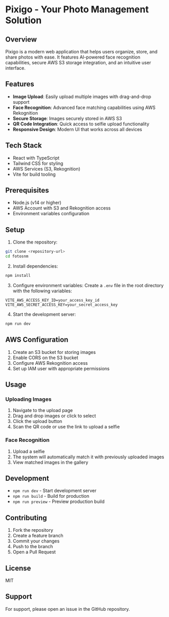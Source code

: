 # Pixigo - Your Photo Management Solution

## Overview
Pixigo is a modern web application that helps users organize, store, and share photos with ease. It features AI-powered face recognition capabilities, secure AWS S3 storage integration, and an intuitive user interface.

## Features
- **Image Upload**: Easily upload multiple images with drag-and-drop support
- **Face Recognition**: Advanced face matching capabilities using AWS Rekognition
- **Secure Storage**: Images securely stored in AWS S3
- **QR Code Integration**: Quick access to selfie upload functionality
- **Responsive Design**: Modern UI that works across all devices

## Tech Stack
- React with TypeScript
- Tailwind CSS for styling
- AWS Services (S3, Rekognition)
- Vite for build tooling

## Prerequisites
- Node.js (v14 or higher)
- AWS Account with S3 and Rekognition access
- Environment variables configuration

## Setup
1. Clone the repository:
```bash
git clone <repository-url>
cd fotosnm
```

2. Install dependencies:
```bash
npm install
```

3. Configure environment variables:
Create a `.env` file in the root directory with the following variables:
```env
VITE_AWS_ACCESS_KEY_ID=your_access_key_id
VITE_AWS_SECRET_ACCESS_KEY=your_secret_access_key
```

4. Start the development server:
```bash
npm run dev
```

## AWS Configuration
1. Create an S3 bucket for storing images
2. Enable CORS on the S3 bucket
3. Configure AWS Rekognition access
4. Set up IAM user with appropriate permissions

## Usage
### Uploading Images
1. Navigate to the upload page
2. Drag and drop images or click to select
3. Click the upload button
4. Scan the QR code or use the link to upload a selfie

### Face Recognition
1. Upload a selfie
2. The system will automatically match it with previously uploaded images
3. View matched images in the gallery

## Development
- `npm run dev` - Start development server
- `npm run build` - Build for production
- `npm run preview` - Preview production build

## Contributing
1. Fork the repository
2. Create a feature branch
3. Commit your changes
4. Push to the branch
5. Open a Pull Request

## License
MIT

## Support
For support, please open an issue in the GitHub repository.